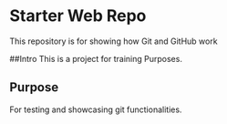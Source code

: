 # Starter Web Repo

This repository is for showing how Git and GitHub work

##Intro
This is a project for training Purposes.

## Purpose
For testing and showcasing git functionalities.